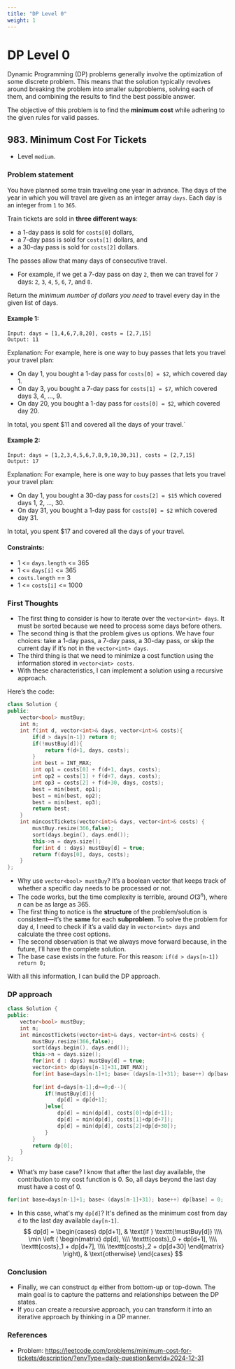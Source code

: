 ```yaml
---
title: "DP Level 0"
weight: 1
---
```

# DP Level 0
Dynamic Programming (DP) problems generally involve the optimization of some discrete problem. This means that the solution typically revolves around breaking the problem into smaller subproblems, solving each of them, and combining the results to find the best possible answer.

The objective of this problem is to find the **minimum cost** while adhering to the given rules for valid passes.

## 983. Minimum Cost For Tickets
* Level `medium`.

### Problem statement
You have planned some train traveling one year in advance. The days of the year in which you will travel are given as an integer array `days`. Each day is an integer from `1` to `365`.

Train tickets are sold in __three different ways__:

* a 1-day pass is sold for `costs[0]` dollars,
* a 7-day pass is sold for `costs[1]` dollars, and
* a 30-day pass is sold for `costs[2]` dollars.

The passes allow that many days of consecutive travel.

* For example, if we get a 7-day pass on day `2`, then we can travel for `7` days: `2`, `3`, `4`, `5`, `6`, `7`, and `8`.

Return the _minimum number of dollars you need_ to travel every day in the given list of days.

 
#### Example 1:
```
Input: days = [1,4,6,7,8,20], costs = [2,7,15]
Output: 11
```
Explanation: For example, here is one way to buy passes that lets you travel your travel plan:
* On day 1, you bought a 1-day pass for `costs[0] = $2`, which covered day 1.
* On day 3, you bought a 7-day pass for `costs[1] = $7`, which covered days 3, 4, ..., 9.
* On day 20, you bought a 1-day pass for `costs[0] = $2`, which covered day 20.

In total, you spent $11 and covered all the days of your travel.`

#### Example 2:
```
Input: days = [1,2,3,4,5,6,7,8,9,10,30,31], costs = [2,7,15]
Output: 17
```
Explanation: For example, here is one way to buy passes that lets you travel your travel plan:
* On day 1, you bought a 30-day pass for `costs[2] = $15` which covered days 1, 2, ..., 30.
* On day 31, you bought a 1-day pass for `costs[0] = $2` which covered day 31.

In total, you spent $17 and covered all the days of your travel.
 

#### Constraints:

* 1 <= `days.length` <= 365
* 1 <= `days[i]` <= 365
* `costs.length` == 3
* 1 <= `costs[i]` <= 1000

### First Thoughts
* The first thing to consider is how to iterate over the `vector<int> days`. It must be sorted because we need to process some days before others.
* The second thing is that the problem gives us options. We have four choices: take a 1-day pass, a 7-day pass, a 30-day pass, or skip the current day if it’s not in the `vector<int> days`.
* The third thing is that we need to minimize a cost function using the information stored in `vector<int> costs`.
* With these characteristics, I can implement a solution using a recursive approach.

Here’s the code:
```cpp
class Solution {
public:
    vector<bool> mustBuy;
    int n;
    int f(int d, vector<int>& days, vector<int>& costs){
        if(d > days[n-1]) return 0;
        if(!mustBuy[d]){
            return f(d+1, days, costs);
        }
        int best = INT_MAX;
        int op1 = costs[0] + f(d+1, days, costs);
        int op2 = costs[1] + f(d+7, days, costs);
        int op3 = costs[2] + f(d+30, days, costs);
        best = min(best, op1);
        best = min(best, op2);
        best = min(best, op3);
        return best;    
    }
    int mincostTickets(vector<int>& days, vector<int>& costs) {
        mustBuy.resize(366,false);
        sort(days.begin(), days.end());
        this->n = days.size();
        for(int d : days) mustBuy[d] = true;
        return f(days[0], days, costs);
    }
};
```

* Why use `vector<bool> mustBuy`? It’s a boolean vector that keeps track of whether a specific day needs to be processed or not.
* The code works, but the time complexity is terrible, around $O(3^n)$, where $n$ can be as large as 365.
* The first thing to notice is the **structure** of the problem/solution is consistent—it’s the **same** for each **subproblem**. To solve the problem for day `d`, I need to check if it’s a valid day in `vector<int> days` and calculate the three cost options.
* The second observation is that we always move forward because, in the future, I’ll have the complete solution.
* The base case exists in the future. For this reason: `if(d > days[n-1]) return 0;`

With all this information, I can build the DP approach.

### DP approach
```cpp
class Solution {
public:
    vector<bool> mustBuy;
    int n;
    int mincostTickets(vector<int>& days, vector<int>& costs) {
        mustBuy.resize(366,false);
        sort(days.begin(), days.end());
        this->n = days.size();
        for(int d : days) mustBuy[d] = true;
        vector<int> dp(days[n-1]+31,INT_MAX);
        for(int base=days[n-1]+1; base< (days[n-1]+31); base++) dp[base] = 0;
        
        for(int d=days[n-1];d>=0;d--){
            if(!mustBuy[d]){
                dp[d] = dp[d+1];
            }else{
                dp[d] = min(dp[d], costs[0]+dp[d+1]);
                dp[d] = min(dp[d], costs[1]+dp[d+7]);
                dp[d] = min(dp[d], costs[2]+dp[d+30]);
            }
        }
        return dp[0];
    }
};
```
* What’s my base case? I know that after the last day available, the contribution to my cost function is 0. So, all days beyond the last day must have a cost of 0.
```cpp
for(int base=days[n-1]+1; base< (days[n-1]+31); base++) dp[base] = 0;
```
* In this case, what's my `dp[d]`? It's defined as the minimum cost from day `d` to the last day available `day[n-1]`.
$$
dp[d] =
\begin{cases} 
dp[d+1], & \text{if } \texttt{!mustBuy[d]} \\\\ 
\min \left (
\begin{matrix}
dp[d], \\\\
\texttt{costs}_0 + dp[d+1], \\\\
\texttt{costs}_1 + dp[d+7], \\\\
\texttt{costs}_2 + dp[d+30]
\end{matrix}
\right), & \text{otherwise}
\end{cases}
$$

### Conclusion
* Finally, we can construct `dp` either from bottom-up or top-down. The main goal is to capture the patterns and relationships between the DP states.
* If you can create a recursive approach, you can transform it into an iterative approach by thinking in a DP manner.

### References
* Problem: https://leetcode.com/problems/minimum-cost-for-tickets/description/?envType=daily-question&envId=2024-12-31